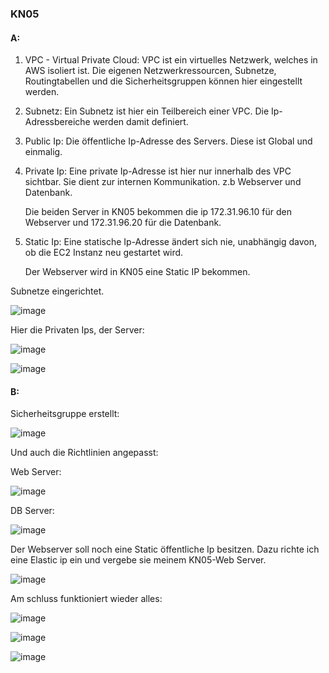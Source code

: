 ### KN05

#### A:
1. VPC - Virtual Private Cloud:
   VPC ist ein virtuelles Netzwerk, welches in AWS isoliert ist. Die eigenen Netzwerkressourcen, Subnetze, Routingtabellen und die Sicherheitsgruppen können hier eingestellt werden.

2. Subnetz:
   Ein Subnetz ist hier ein Teilbereich einer VPC. Die Ip-Adressbereiche werden damit definiert.

3. Public Ip:
   Die öffentliche Ip-Adresse des Servers. Diese ist Global und einmalig.

4. Private Ip:
   Eine private Ip-Adresse ist hier nur innerhalb des VPC sichtbar. Sie dient zur internen Kommunikation. z.b Webserver und Datenbank.
   
   Die beiden Server in KN05 bekommen die ip 172.31.96.10 für den Webserver und 172.31.96.20 für die Datenbank.

5. Static Ip:
   Eine statische Ip-Adresse ändert sich nie, unabhängig davon, ob die EC2 Instanz neu gestartet wird.
   
   Der Webserver wird in KN05 eine Static IP bekommen.


Subnetze eingerichtet.

![image](https://github.com/user-attachments/assets/947762fe-7d78-4f45-9ae1-b3a753339008)


Hier die Privaten Ips, der Server:

![image](https://github.com/user-attachments/assets/eaa50eca-0fe0-4fbc-9f13-bc50bfc7ff7c)

![image](https://github.com/user-attachments/assets/1fd66830-cc64-4028-bcb5-34c1ec2f6fef)

#### B:

Sicherheitsgruppe erstellt:

![image](https://github.com/user-attachments/assets/d121e42c-3026-4747-a333-d1df2b85a053)

Und auch die Richtlinien angepasst:

Web Server:

![image](https://github.com/user-attachments/assets/133094e5-3e7d-48c6-b99f-8f364e62e005)

DB Server:

![image](https://github.com/user-attachments/assets/d4345714-f45f-4a84-a45d-ffeb80124114)

Der Webserver soll noch eine Static öffentliche Ip besitzen. 
Dazu richte ich eine Elastic ip ein und vergebe sie meinem KN05-Web Server.

![image](https://github.com/user-attachments/assets/9a467634-0a21-4f6f-9821-e6f7364642a0)

Am schluss funktioniert wieder alles:

![image](https://github.com/user-attachments/assets/b192e92f-5421-425c-8842-001bca599427)

![image](https://github.com/user-attachments/assets/3fd8465b-5a86-4a47-b547-cb274f5626fb)

![image](https://github.com/user-attachments/assets/4ba190c0-186b-49e3-830b-a0ab0ebfbd25)